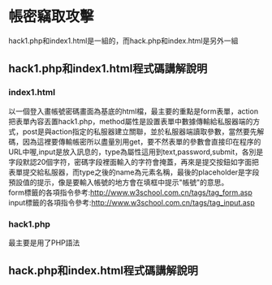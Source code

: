 # 帳密竊取攻擊           
hack1.php和index1.html是一組的，而hack.php和index.html是另外一組         
            
## hack1.php和index1.html程式碼講解說明            
### index1.html         
以一個登入畫帳號密碼畫面為基底的html檔，最主要的重點是form表單，action把表單內容丟置hack1.php，method屬性是設置表單中數據傳輸給私服器端的方式，post是與action指定的私服器建立關聯，並於私服器端讀取參數，當然要先解碼，因為這裡要傳輸帳密所以盡量別用get，要不然表單的參數會直接印在程序的URL中喔,input是放入訊息的，type為屬性這用到text,password,submit，各別是字段默認20個字符，密碼字段裡面輸入的字符會掩蓋，再來是提交按鈕如字面把表單提交給私服器，而type之後的name為元素名稱，最後的placeholder是字段預設值的提示，像是要輸入帳號的地方會在填框中提示"帳號"的意思。                      
form標籤的各項指令參考:http://www.w3school.com.cn/tags/tag_form.asp      
input標籤的各項指令參考:http://www.w3school.com.cn/tags/tag_input.asp    
      
### hack1.php           
最主要是用了PHP語法
            
## hack.php和index.html程式碼講解說明              
